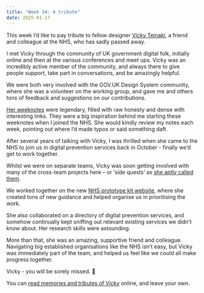 ```yaml
---
title: "Week 34: A tribute"
date: 2025-01-17
---
```


This week I’d like to pay tribute to fellow designer [Vicky Teinaki](http://vickyteinaki.com), a friend and colleague at the NHS, who has sadly passed away.

I met Vicky through the community of UK government digital folk, initially online and then at the various conferences and meet ups. Vicky was an incredibly active member of the community, and always there to give people support, take part in conversations, and be amazingly helpful.

We were both very involved with the GOV.UK Design System community, where she was a volunteer on the working group, and gave me and others tons of feedback and suggestions on our contributions.

[Her weeknotes](https://medium.vickyteinaki.com/list/weeknotes-b51e1736a091) were legendary, filled with raw honesty and dense with interesting links. They were a big inspiration behind me starting these weeknotes when I joined the NHS. She would kindly review my notes each week, pointing out where I’d made typos or said something daft.

After several years of talking with Vicky, I was thrilled when she came to the NHS to join us in digital prevention services back in October - finally we’d get to work together.

Whilst we were on separate teams, Vicky was soon getting involved with many of the cross-team projects here – or ‘side quests’ as [she aptly called them](https://medium.vickyteinaki.com/values-a-weeknote-starting-4-november-2024-f2d5b894b44e#77da).

We worked together on the new [NHS prototype kit website](https://prototype-kit.service-manual.nhs.uk), where she created tons of new guidance and helped organise us in prioritising the work.

She also collaborated on a directory of digital prevention services, and somehow continually kept sniffing out relevant existing services we didn’t know about. Her research skills were astounding.

More than that, she was an amazing, supportive friend and colleague. Navigating big established organisations like the NHS isn’t easy, but Vicky was immediately part of the team, and helped us feel like we could all make progress together.

Vicky - you will be sorely missed. 💙

You can [read memories and tributes of Vicky](https://vickyteinaki.muchloved.com/) online, and leave your own.
